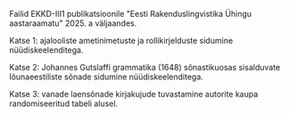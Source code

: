 Failid EKKD-III1 publikatsioonile "Eesti Rakenduslingvistika Ühingu aastaraamatu" 2025. a väljaandes.

Katse 1: ajalooliste ametinimetuste ja rollikirjelduste sidumine nüüdiskeelenditega.

Katse 2: Johannes Gutslaffi grammatika (1648) sõnastikuosas sisalduvate lõunaeestiliste sõnade sidumine nüüdiskeelenditega.

Katse 3: vanade laensõnade kirjakujude tuvastamine autorite kaupa randomiseeritud tabeli alusel.
